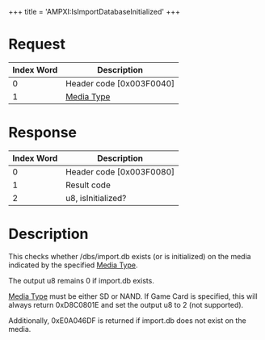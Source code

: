 +++
title = 'AMPXI:IsImportDatabaseInitialized'
+++

# Request

| Index Word | Description                                            |
|------------|--------------------------------------------------------|
| 0          | Header code \[0x003F0040\]                             |
| 1          | [Media Type](Filesystem_services#MediaType "wikilink") |

# Response

| Index Word | Description                |
|------------|----------------------------|
| 0          | Header code \[0x003F0080\] |
| 1          | Result code                |
| 2          | u8, isInitialized?         |

# Description

This checks whether /dbs/import.db exists (or is initialized) on the
media indicated by the specified [Media
Type](Filesystem_services#MediaType "wikilink").

The output u8 remains 0 if import.db exists.

[Media Type](Filesystem_services#MediaType "wikilink") must be either SD
or NAND. If Game Card is specified, this will always return 0xD8C0801E
and set the output u8 to 2 (not supported).

Additionally, 0xE0A046DF is returned if import.db does not exist on the
media.